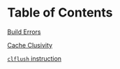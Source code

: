 # Table of Contents

[Build Errors](build.md)

[Cache Clusivity](clusivity.md)

[`clflush` instruction](clflush.md)
